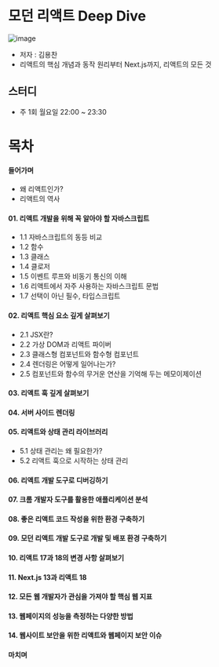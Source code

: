 # 모던 리액트 Deep Dive
![image](https://github.com/learning-with/learning-react/assets/75254185/4a783567-928c-40b7-992e-571d2a052440)

- 저자 : 김용찬
- 리액트의 핵심 개념과 동작 원리부터 Next.js까지, 리액트의 모든 것

## 스터디

- 주 1회 월요일 22:00 ~ 23:30


# 목차
#### 들어가며
- 왜 리액트인가?
- 리액트의 역사
#### 01. 리액트 개발을 위해 꼭 알아야 할 자바스크립트
- 1.1 자바스크립트의 동등 비교
- 1.2 함수
- 1.3 클래스
- 1.4 클로저
- 1.5 이벤트 루프와 비동기 통신의 이해
- 1.6 리액트에서 자주 사용하는 자바스크립트 문법
- 1.7 선택이 아닌 필수, 타입스크립트

#### 02. 리액트 핵심 요소 깊게 살펴보기
- 2.1 JSX란?
- 2.2 가상 DOM과 리액트 파이버
- 2.3 클래스형 컴포넌트와 함수형 컴포넌트
- 2.4 렌더링은 어떻게 일어나는가?
- 2.5 컴포넌트와 함수의 무거운 연산을 기억해 두는 메모이제이션

#### 03. 리액트 훅 깊게 살펴보기
#### 04. 서버 사이드 렌더링
#### 05. 리액트와 상태 관리 라이브러리
- 5.1 상태 관리는 왜 필요한가?
- 5.2 리액트 훅으로 시작하는 상태 관리
#### 06. 리액트 개발 도구로 디버깅하기
#### 07. 크롬 개발자 도구를 활용한 애플리케이션 분석
#### 08. 좋은 리액트 코드 작성을 위한 환경 구축하기
#### 09. 모던 리액트 개발 도구로 개발 및 배포 환경 구축하기
#### 10. 리액트 17과 18의 변경 사항 살펴보기
#### 11. Next.js 13과 리액트 18
#### 12. 모든 웹 개발자가 관심을 가져야 할 핵심 웹 지표
#### 13. 웹페이지의 성능을 측정하는 다양한 방법
#### 14. 웹사이트 보안을 위한 리액트와 웹페이지 보안 이슈
#### 마치며
